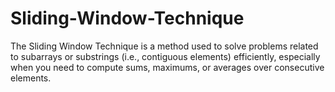 # Sliding-Window-Technique
The Sliding Window Technique is a method used to solve problems related to subarrays or substrings (i.e., contiguous elements) efficiently, especially when you need to compute sums, maximums, or averages over consecutive elements.
